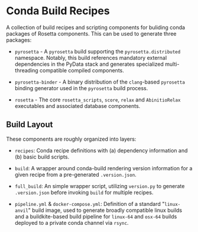 # Conda Build Recipes

A collection of build recipes and scripting components for buliding conda
packages of Rosetta components. This can be used to generate three
packages:

- `pyrosetta` - A `pyrosetta` build supporting the `pyrosetta.distributed`
  namespace. Notably, this build references mandatory external
  dependencies in the PyData stack and generates specialized
  multi-threading compatible compiled components.

- `pyrosetta-binder` - A binary distribution of the `clang`-based
  `pyrosetta` binding generator used in the `pyrosetta` build process.

- `rosetta` - The core `rosetta_scripts`, `score`, `relax` and
  `AbinitioRelax` executables and associated database components.

## Build Layout

These components are roughly organized into layers:

- `recipes`: Conda recipe definitions with (a) dependency information and
    (b) basic build scripts.

- `build`: A wrapper around conda-build rendering version information for
  a given recipe from a pre-generated `.version.json`.

- `full_build`: An simple wrapper script, utilizing `version.py` to
  generate `.version.json` before invoking `build` for multiple recipes.

- `pipeline.yml` & `docker-compose.yml`: Definition of a standard
  "`linux-anvil`" build image, used to generate broadly compatible linux
  builds and a buildkite-based build pipeline for `linux-64` and `osx-64`
  builds deployed to a private conda channel via `rsync`.
